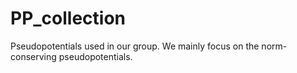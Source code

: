 # PP_collection
Pseudopotentials used in our group.
We mainly focus on the norm-conserving pseudopotentials.
